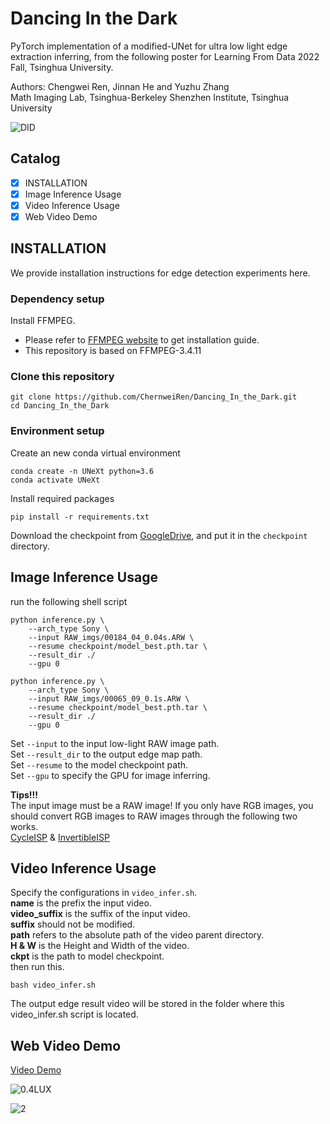 # Dancing In the Dark

PyTorch implementation of a modified-UNet for ultra low light edge extraction inferring, from the following poster for Learning From Data 2022 Fall, Tsinghua University.

Authors:
Chengwei Ren, Jinnan He and Yuzhu Zhang  
Math Imaging Lab, Tsinghua-Berkeley Shenzhen Institute, Tsinghua University

![DID](figures/Group_10_Dancing_in_the_dark.png)

## Catalog
- [x] INSTALLATION  
- [x] Image Inference Usage 
- [x] Video Inference Usage  
- [x] Web Video Demo

## INSTALLATION
We provide installation instructions for edge detection experiments here.
### Dependency setup
Install FFMPEG.  
* Please refer to [FFMPEG website](https://ffmpeg.org/download.html) to get installation guide.
* This repository is based on FFMPEG-3.4.11
### Clone this repository
~~~
git clone https://github.com/ChernweiRen/Dancing_In_the_Dark.git
cd Dancing_In_the_Dark
~~~

### Environment setup
Create an new conda virtual environment
~~~
conda create -n UNeXt python=3.6
conda activate UNeXt
~~~
Install required packages
~~~
pip install -r requirements.txt
~~~
Download the checkpoint from [GoogleDrive](https://drive.google.com/file/d/1ywQPIb91qurzWND07Z2fCQnutL8edcZb/view?usp=share_link), and put it in the `checkpoint` directory.

## Image Inference Usage
run the following shell script
~~~
python inference.py \
    --arch_type Sony \
    --input RAW_imgs/00184_04_0.04s.ARW \
    --resume checkpoint/model_best.pth.tar \
    --result_dir ./
    --gpu 0
~~~
~~~
python inference.py \
    --arch_type Sony \
    --input RAW_imgs/00065_09_0.1s.ARW \
    --resume checkpoint/model_best.pth.tar \
    --result_dir ./
    --gpu 0
~~~
Set `--input` to the input low-light RAW image path.  
Set `--result_dir` to the output edge map path.  
Set `--resume` to the model checkpoint path.  
Set `--gpu` to specify the GPU for image inferring.

**Tips!!!**  
The input image must be a RAW image! If you only have RGB images, you should convert RGB images to RAW images through the following two works.  
[CycleISP](https://github.com/swz30/CycleISP) &
[InvertibleISP](https://github.com/yzxing87/Invertible-ISP)

## Video Inference Usage
Specify the configurations in `video_infer.sh`.  
**name** is the prefix the input video.  
**video_suffix** is the suffix of the input video.  
**suffix** should not be modified.  
**path** refers to the absolute path of the video parent directory.  
**H & W** is the Height and Width of the video.  
**ckpt** is the path to model checkpoint.  
then run this.
~~~
bash video_infer.sh
~~~
The output edge result video will be stored in the folder where this video_infer.sh script is located.

## Web Video Demo
[Video Demo](https://www.aliyundrive.com/s/fqscmgxuUEn)

![0.4LUX](https://media.giphy.com/media/f3hdKq8oV2pqo82ZG8/giphy.gif)  

![2](https://media.giphy.com/media/mi5G2hxFUj9C5IfgMc/giphy.gif)
